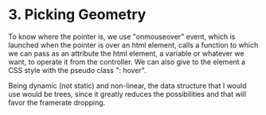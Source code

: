 # 3. Picking Geometry

To know where the pointer is, we use "onmouseover" event, which is launched when the pointer is over an html element, calls a function to which we can pass as an attribute the html element, a variable or whatever we want, to operate it from the controller.
We can also give to the element a CSS style with the pseudo class ": hover".

Being dynamic (not static) and non-linear, the data structure that I would use would be trees, since it greatly reduces the possibilities and that will favor the  framerate dropping.

